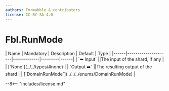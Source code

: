 ```yaml
---
authors: Formabble & contributors
license: CC-BY-SA-4.0
---
```



# Fbl.RunMode

<div class="sh-parameters" markdown="1">
| Name | Mandatory | Description | Default | Type |
|------|---------------------|-------------|---------|------|
| `⬅️ Input` ||The input of the shard, if any | | [`None`](../../types/#none) |
| `Output ➡️` ||The resulting output of the shard | | [`DomainRunMode`](../../../enums/DomainRunMode) |

</div>



--8<-- "includes/license.md"


